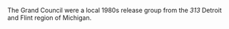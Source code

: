 The Grand Council were a local 1980s release group from the <em>313</em> Detroit and Flint region of Michigan.